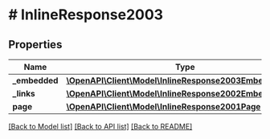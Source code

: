 # # InlineResponse2003

## Properties

Name | Type | Description | Notes
------------ | ------------- | ------------- | -------------
**_embedded** | [**\OpenAPI\Client\Model\InlineResponse2003Embedded**](InlineResponse2003Embedded.md) |  | [optional] 
**_links** | [**\OpenAPI\Client\Model\InlineResponse2002EmbeddedLinks**](InlineResponse2002EmbeddedLinks.md) |  | 
**page** | [**\OpenAPI\Client\Model\InlineResponse2001Page**](InlineResponse2001Page.md) |  | 

[[Back to Model list]](../../README.md#documentation-for-models) [[Back to API list]](../../README.md#documentation-for-api-endpoints) [[Back to README]](../../README.md)


